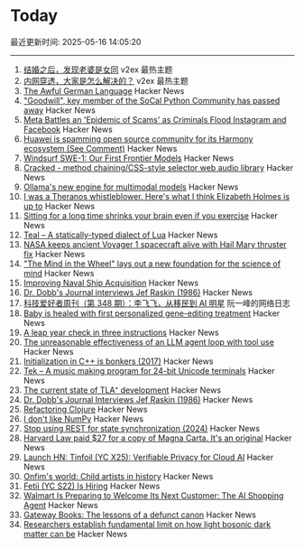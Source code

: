 # Today

最近更新时间: 2025-05-16 14:05:20

--- 
1. [结婚之后，发现老婆是女同](https://www.v2ex.com/t/1132118) v2ex 最热主题
2. [内网穿透，大家是怎么解决的？](https://www.v2ex.com/t/1132087) v2ex 最热主题
3. [The Awful German Language](https://faculty.georgetown.edu/jod/texts/twain.german.html) Hacker News
4. ["Goodwill", key member of the SoCal Python Community has passed away](https://socalpython.org/in-memoriam-michael/) Hacker News
5. [Meta Battles an 'Epidemic of Scams' as Criminals Flood Instagram and Facebook](https://www.wsj.com/tech/meta-fraud-facebook-instagram-813363c8) Hacker News
6. [Huawei is spamming open source community for its Harmony ecosystem (See Comment)](https://github.com/search?q=%22Proposal+for+OpenHarmony+Adaptation+of%22&type=issues) Hacker News
7. [Windsurf SWE-1: Our First Frontier Models](https://windsurf.com/blog/windsurf-wave-9-swe-1) Hacker News
8. [Cracked - method chaining/CSS-style selector web audio library](https://github.com/billorcutt/i_dropped_my_phone_the_screen_cracked) Hacker News
9. [Ollama's new engine for multimodal models](https://ollama.com/blog/multimodal-models) Hacker News
10. [I was a Theranos whistleblower. Here's what I think Elizabeth Holmes is up to](https://www.statnews.com/2025/05/15/theranos-whistleblower-tyler-shultz-commentary-elizabeth-holmes-billy-evans-haemanthus-startup/) Hacker News
11. [Sitting for a long time shrinks your brain even if you exercise](https://alz-journals.onlinelibrary.wiley.com/doi/full/10.1002/alz.70157) Hacker News
12. [Teal – A statically-typed dialect of Lua](https://teal-language.org/) Hacker News
13. [NASA keeps ancient Voyager 1 spacecraft alive with Hail Mary thruster fix](https://www.theregister.com/2025/05/15/voyager_1_survives_with_thruster_fix/) Hacker News
14. ["The Mind in the Wheel" lays out a new foundation for the science of mind](https://www.experimental-history.com/p/new-paradigm-for-psychology-just) Hacker News
15. [Improving Naval Ship Acquisition](https://www.construction-physics.com/p/fixing-naval-ship-acquisition) Hacker News
16. [Dr. Dobb's Journal interviews Jef Raskin (1986)](https://computeradsfromthepast.substack.com/p/dr-dobbs-journal-interviews-jef-raskin) Hacker News
17. [科技爱好者周刊（第 348 期）：李飞飞，从移民到 AI 明星](http://www.ruanyifeng.com/blog/2025/05/weekly-issue-348.html) 阮一峰的网络日志
18. [Baby is healed with first personalized gene-editing treatment](https://www.nytimes.com/2025/05/15/health/gene-editing-personalized-rare-disorders.html) Hacker News
19. [A leap year check in three instructions](https://hueffner.de/falk/blog/a-leap-year-check-in-three-instructions.html) Hacker News
20. [The unreasonable effectiveness of an LLM agent loop with tool use](https://sketch.dev/blog/agent-loop) Hacker News
21. [Initialization in C++ is bonkers (2017)](https://blog.tartanllama.xyz/initialization-is-bonkers/) Hacker News
22. [Tek – A music making program for 24-bit Unicode terminals](https://codeberg.org/unspeaker/tek) Hacker News
23. [The current state of TLA⁺ development](https://ahelwer.ca/post/2025-05-15-tla-dev-status/) Hacker News
24. [Dr. Dobb's Journal Interviews Jef Raskin (1986)](https://computeradsfromthepast.substack.com/p/dr-dobbs-journal-interviews-jef-raskin) Hacker News
25. [Refactoring Clojure](https://www.orsolabs.com/post/refactoring-clojure-1/) Hacker News
26. [I don't like NumPy](https://dynomight.net/numpy/) Hacker News
27. [Stop using REST for state synchronization (2024)](https://www.mbid.me/posts/stop-using-rest-for-state-synchronization/) Hacker News
28. [Harvard Law paid $27 for a copy of Magna Carta. It's an original](https://www.nytimes.com/2025/05/15/world/europe/harvard-law-magna-carta-original.html) Hacker News
29. [Launch HN: Tinfoil (YC X25): Verifiable Privacy for Cloud AI](https://news.ycombinator.com/item?id=43996555) Hacker News
30. [Onfim's world: Child artists in history](https://resobscura.substack.com/p/onfims-world-medieval-child-artists) Hacker News
31. [Fetii (YC S22) Is Hiring](https://www.ycombinator.com/companies/fetii/jobs/QDjleWs-senior-operations-manager-fetii) Hacker News
32. [Walmart Is Preparing to Welcome Its Next Customer: The AI Shopping Agent](https://www.wsj.com/articles/walmart-is-preparing-to-welcome-its-next-customer-the-ai-shopping-agent-6659ef18) Hacker News
33. [Gateway Books: The lessons of a defunct canon](https://thepointmag.com/examined-life/gateway-books/) Hacker News
34. [Researchers establish fundamental limit on how light bosonic dark matter can be](https://phys.org/news/2025-05-fundamental-limit-bosonic-dark.html) Hacker News
